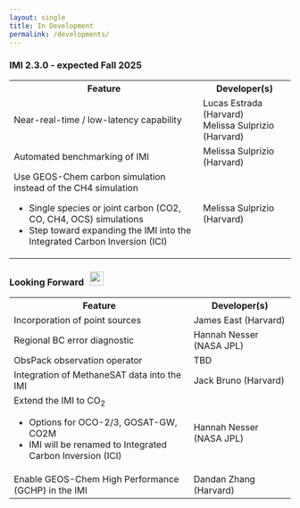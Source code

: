 ```yaml
---
layout: single
title: In Development
permalink: /developments/
---
```


<h3>IMI 2.3.0 - expected Fall 2025</h3>
<table style="width:100%">
	<tr>
    	<th style="width=70%">Feature</th>
    	<th>Developer(s)</th>
  </tr>
	<tr>
	    <td>Near-real-time / low-latency capability</td>
	    <td>Lucas Estrada (Harvard)<br>Melissa Sulprizio (Harvard)</td>
	</tr>
  <tr>
    	<td>Automated benchmarking of IMI</td>
    	<td>Melissa Sulprizio (Harvard)</td>
	</tr>
  <tr>
    	<td>Use GEOS-Chem carbon simulation instead of the CH4 simulation
    	   <ul>
             <li>Single species or joint carbon (CO2, CO, CH4, OCS) simulations</li>
             <li>Step toward expanding the IMI into the Integrated Carbon Inversion (ICI)</li>
           </ul>
    	</td>
    	<td>Melissa Sulprizio (Harvard)</td>
    </tr>
</table>

<h3>Looking Forward<span><img src = "https://raw.githubusercontent.com/FortAwesome/Font-Awesome/6.x/svgs/solid/arrow-trend-up.svg" style = "height: 25px; width: 25px; margin-bottom: 5px; margin-left: 10px;"></span></h3>
<table style="font-size:0.9em width=100%">
	  <tr>
    	<th style="width=70%">Feature</th>
    	<th>Developer(s)</th>
    </tr>
    <tr>
    	<td>Incorporation of point sources</td>
    	<td>James East (Harvard)</td>
    </tr>
    <tr>
    	<td>Regional BC error diagnostic</td>
    	<td>Hannah Nesser (NASA JPL)</td>
    </tr>
    <tr>
 	  	<td>ObsPack observation operator</td>
 	 	  <td>TBD</td>
  	</tr>
    <tr>
    	<td>Integration of MethaneSAT data into the IMI</td>
    	<td>Jack Bruno (Harvard)</td>
    </tr>
    <tr>
    	<td>Extend the IMI to CO<sub>2</sub>
    	  <ul>
    	     <li>Options for OCO-2/3, GOSAT-GW, CO2M</li>
             <li>IMI will be renamed to Integrated Carbon Inversion (ICI)</li>
          </ul>
        </td>
    	<td>Hannah Nesser (NASA JPL)</td>
    </tr>
    <tr>
    	<td>Enable GEOS-Chem High Performance (GCHP) in the IMI</td>
    	<td>Dandan Zhang (Harvard)</td>
    </tr>
</table>
